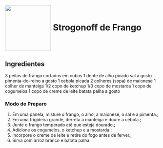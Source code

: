 <h1>
    <a href="https://www.dio.me/">
     <img align="center" width="150px" src="https://i.ytimg.com/vi/DxrbRHGrfmA/hq720.jpg?sqp=-oaymwEhCK4FEIIDSFryq4qpAxMIARUAAAAAGAElAADIQj0AgKJD&rs=AOn4CLAgf5NupdUXSGQ6HCwzVeotYDd1vA"></a>
    <span> Strogonoff de Frango</span>
</h1>

## Ingredientes

3 peitos de frango cortados em cubos
1 dente de alho picado
sal a gosto
pimenta-do-reino a gosto
1 cebola picada
2 colheres (sopa) de maionese
1 colher de manteiga
1/2 copo de ketchup
1/3 copo de mostarda
1 copo de cogumelos
1 copo de creme de leite
batata palha a gosto

### Modo de Preparo
1. Em uma panela, misture o frango, o alho, a maionese, o sal e a pimenta.;
2. Em uma frigideira grande, derreta a manteiga e doure a cebola.;
3. Junte o frango temperado até que esteja dourado.;
4. Adicione os cogumelos, o ketchup e a mostarda.;
5. Incorpore o creme de leite e retire do fogo antes de ferver.;
6. Sirva com arroz branco e batata palha.

